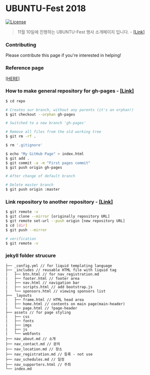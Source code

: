 # UBUNTU-Fest 2018
[![License](https://img.shields.io/badge/license-MIT-blue.svg)](https://opensource.org/licenses/MIT)

> 11월 10일에 진행하는 UBUNTU-Fest 행사 소개페이지 입니다. - [[Link]](https://ubuntu-kr.github.io/ubunut-fest)


### Contributing
Please contribute this page if you're interested in helping!

### Reference page
[[HERE]](https://meltingcon.github.io/2018/)

### How to make general repository for gh-pages - [[Link]](https://help.github.com/articles/creating-project-pages-using-the-command-line/)
```bash
$ cd repo

# Creates our branch, without any parents (it's an orphan!)
$ git checkout --orphan gh-pages

# Switched to a new branch 'gh-pages'

# Remove all files from the old working tree
$ git rm -rf .

$ rm '.gitignore'

$ echo "My GitHub Page" > index.html
$ git add .
$ git commit -a -m "First pages commit"
$ git push origin gh-pages

# After change of default branch 

# Delete master branch
$ git push origin :master
```

### Link repository to another repository - [[Link]](http://zeddios.tistory.com/5)
```bash
$ git remote -v
$ git clone --mirror [originally repository URL]
$ git remote set-url --push origin [new repository URL]
$ cd [dir]
$ git push --mirror

# verification 
$ git remote -v
```

### jekyll folder strucure
```
├── _config.yml // for liquid templating language
├── _includes // reusable HTML file with liquid tag
|   ├── btn.html // for nav_registration.md
|   ├── footer.html // footer area
|   ├── nav.html // navigation bar
|   ├── scripts.html // add bootstrap.js
|   └── sponsors.html // viewing sponsors list
├── _layouts
|   ├── frame.html // HTML head area
|   ├── home.html // contents on main page(main-header)
|   └── page.html // ?page-header
├── assets // for page styling
|   ├── css
|   ├── fonts
|   ├── imgs
|   ├── js
|   └── webfonts
├── nav_about.md // 소개
├── nav_contact.md // 문의
├── nav_location.md // 장소
├── nav_registration.md // 등록 - not use
├── nav_schedules.md // 일정
├── nav_supporters.html // 주최
└── index.md
```
